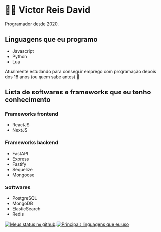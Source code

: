 # 🙋‍♂️ Victor Reis David
Programador desde 2020.

## Linguagens que eu programo
- Javascript
- Python
- Lua

Atualmente estudando para conseguir emprego com programação depois dos 18 anos (ou quem sabe antes) 🥰

## Lista de softwares e frameworks que eu tenho conhecimento

### Frameworks frontend
- ReactJS
- NextJS

### Frameworks backend
- FastAPI
- Express
- Fastify
- Sequelize
- Mongoose

### Softwares
- PostgreSQL
- MongoDB
- ElasticSearch
- Redis
<a href="https://github-readme-stats.vercel.app/">
    <img align="center" src="https://github-readme-stats.vercel.app/api?username=Victoreisdavid&show_icons=true&theme=radical" alt="Meus status no github" />
</a>

<a href="https://github-readme-stats.vercel.app/">
    <img align="center" src="https://github-readme-stats.vercel.app/api/top-langs/?username=Victoreisdavid&show_icons=true&theme=radical" alt="Principais linguagens que eu uso" />
</a>

